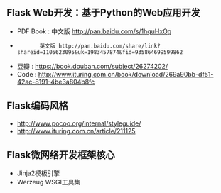 

## Flask Web开发：基于Python的Web应用开发
* PDF Book : 中文版 http://pan.baidu.com/s/1hquHxOg
*            英文版 http://pan.baidu.com/share/link?shareid=1105623095&uk=1983457874&fid=935864699599862
* 豆瓣     : https://book.douban.com/subject/26274202/
* Code     : http://www.ituring.com.cn/book/download/269a90bb-df51-42ac-8191-4be3a804b8fc


## Flask编码风格
* http://www.pocoo.org/internal/styleguide/
* http://www.ituring.com.cn/article/211125 


## Flask微网络开发框架核心
* Jinja2模板引擎
* Werzeug WSGI工具集
